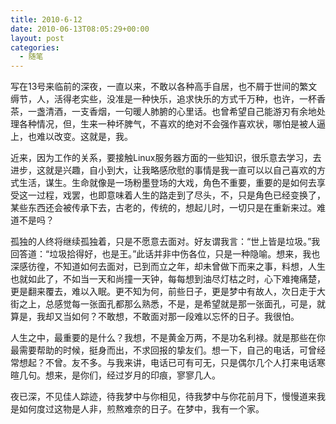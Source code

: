 ```yaml
---
title: 2010-6-12
date: 2010-06-13T08:05:29+00:00
layout: post
categories:
  - 随笔
---
```


写在13号来临前的深夜，一直以来，不敢以各种高手自居，也不屑于世间的繁文缛节，人，活得老实些，没准是一种快乐，追求快乐的方式千万种，也许，一杯香茶，一盏清酒，一支香烟，一句暖人肺腑的心里话。也曾希望自己能游刃有余地处理各种情况，但，生来一种坏脾气，不喜欢的绝对不会强作喜欢状，哪怕是被人逼上，也难以改变。这就是，我。

近来，因为工作的关系，要接触Linux服务器方面的一些知识，很乐意去学习，去进步，这就是兴趣，自小到大，让我略感欣慰的事情是我一直可以以自己喜欢的方式生活，谋生。生命就像是一场粉墨登场的大戏，角色不重要，重要的是如何去享受这一过程，戏罢，也即意味着人生的路走到了尽头，不，只是角色已经变换了，某些东西还会被传承下去，古老的，传统的，想起儿时，一切只是在重新来过。难道不是吗？

孤独的人终将继续孤独着，只是不愿意去面对。好友谓我言：“世上皆是垃圾。”我回答道：“垃圾拾得好，也是王。”此话并非中伤各位，只是一种隐喻。想来，我也深感彷徨，不知道如何去面对，已到而立之年，却未曾做下而来之事，料想，人生也就如此了，不如当一天和尚撞一天钟，每每想到油尽灯枯之时，心下难掩痛楚，更是翻来覆去，难以入眠。更不知为何，前些日子，更是梦中有故人，次日走于大街之上，总感觉每一张面孔都那么熟悉，不是，是希望就是那一张面孔，可是，就算是，我却又当如何？不敢想，不敢面对那一段难以忘怀的日子。我很怕。
<!--more-->
人生之中，最重要的是什么？我想，不是黄金万两，不是功名利禄。就是那些在你最需要帮助的时候，挺身而出，不求回报的挚友们。想一下，自己的电话，可曾经常想起？不曾。友不多。与我来讲，电话已可有可无，只是偶尔几个人打来电话寒暄几句。想来，是你们，经过岁月的印痕，寥寥几人。

夜已深，不见佳人踪迹，待我梦中与你相见，待我梦中与你花前月下，慢慢道来我是如何度过这物是人非，煎熬难奈的日子。在梦中，我有一个家。